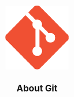 <div style="text-align: center; ">

![alt text](18133.png "Our logo")

</div>

<div align =center >

# About Git

</div>
